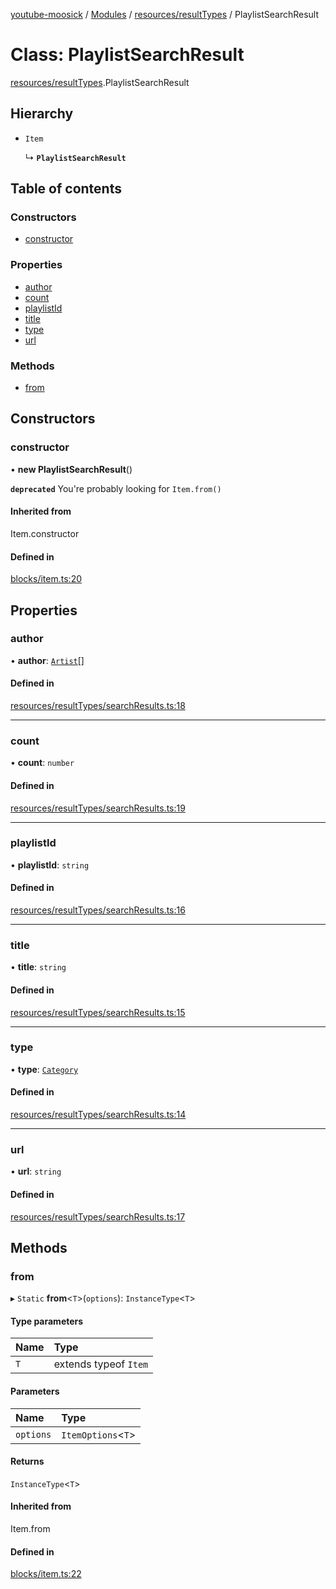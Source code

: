[youtube-moosick](../README.md) / [Modules](../modules.md) / [resources/resultTypes](../modules/resources_resultTypes.md) / PlaylistSearchResult

# Class: PlaylistSearchResult

[resources/resultTypes](../modules/resources_resultTypes.md).PlaylistSearchResult

## Hierarchy

- `Item`

  ↳ **`PlaylistSearchResult`**

## Table of contents

### Constructors

- [constructor](resources_resultTypes.PlaylistSearchResult.md#constructor)

### Properties

- [author](resources_resultTypes.PlaylistSearchResult.md#author)
- [count](resources_resultTypes.PlaylistSearchResult.md#count)
- [playlistId](resources_resultTypes.PlaylistSearchResult.md#playlistid)
- [title](resources_resultTypes.PlaylistSearchResult.md#title)
- [type](resources_resultTypes.PlaylistSearchResult.md#type)
- [url](resources_resultTypes.PlaylistSearchResult.md#url)

### Methods

- [from](resources_resultTypes.PlaylistSearchResult.md#from)

## Constructors

### constructor

• **new PlaylistSearchResult**()

**`deprecated`** You're probably looking for `Item.from()`

#### Inherited from

Item.constructor

#### Defined in

[blocks/item.ts:20](https://github.com/EvasiveXkiller/youtube-moosick/blob/7a28efb/src/blocks/item.ts#L20)

## Properties

### author

• **author**: [`Artist`](resources_generalTypes.Artist.md)[]

#### Defined in

[resources/resultTypes/searchResults.ts:18](https://github.com/EvasiveXkiller/youtube-moosick/blob/7a28efb/src/resources/resultTypes/searchResults.ts#L18)

___

### count

• **count**: `number`

#### Defined in

[resources/resultTypes/searchResults.ts:19](https://github.com/EvasiveXkiller/youtube-moosick/blob/7a28efb/src/resources/resultTypes/searchResults.ts#L19)

___

### playlistId

• **playlistId**: `string`

#### Defined in

[resources/resultTypes/searchResults.ts:16](https://github.com/EvasiveXkiller/youtube-moosick/blob/7a28efb/src/resources/resultTypes/searchResults.ts#L16)

___

### title

• **title**: `string`

#### Defined in

[resources/resultTypes/searchResults.ts:15](https://github.com/EvasiveXkiller/youtube-moosick/blob/7a28efb/src/resources/resultTypes/searchResults.ts#L15)

___

### type

• **type**: [`Category`](../enums/enums.Category.md)

#### Defined in

[resources/resultTypes/searchResults.ts:14](https://github.com/EvasiveXkiller/youtube-moosick/blob/7a28efb/src/resources/resultTypes/searchResults.ts#L14)

___

### url

• **url**: `string`

#### Defined in

[resources/resultTypes/searchResults.ts:17](https://github.com/EvasiveXkiller/youtube-moosick/blob/7a28efb/src/resources/resultTypes/searchResults.ts#L17)

## Methods

### from

▸ `Static` **from**<`T`\>(`options`): `InstanceType`<`T`\>

#### Type parameters

| Name | Type |
| :------ | :------ |
| `T` | extends typeof `Item` |

#### Parameters

| Name | Type |
| :------ | :------ |
| `options` | `ItemOptions`<`T`\> |

#### Returns

`InstanceType`<`T`\>

#### Inherited from

Item.from

#### Defined in

[blocks/item.ts:22](https://github.com/EvasiveXkiller/youtube-moosick/blob/7a28efb/src/blocks/item.ts#L22)
